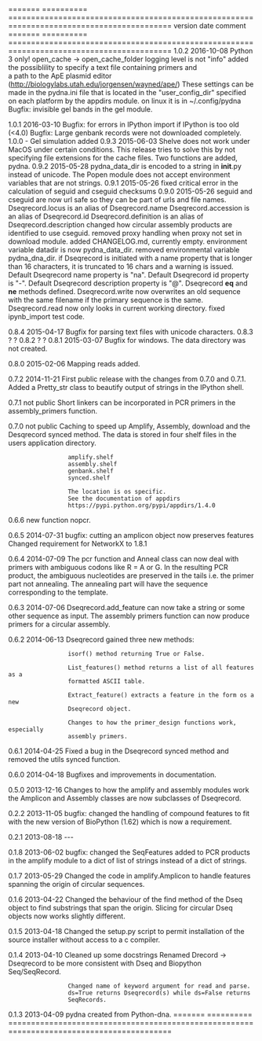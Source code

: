 =======   ========== ==========================================================================================
version   date       comment
=======   ========== ==========================================================================================
1.0.2     2016-10-08 Python 3 only!
                     open_cache -> open_cache_folder
                     logging level is not "info"
                     added the possiblility to specify a text file containing primers and  
                     a path to the ApE plasmid editor (http://biologylabs.utah.edu/jorgensen/wayned/ape/)
                     These settings can be made in the pydna.ini file that is located in the 
                     "user_config_dir" specified on each platform by the appdirs module.
                     on linux it is in ~/.config/pydna
                     Bugfix: invisible gel bands in the gel module.

1.0.1     2016-03-10 Bugfix: for errors in IPython import if IPython is too old (<4.0)
                     Bugfix: Large genbank records were not downloaded completely.
1.0.0     -          Gel simulation added
0.9.3     2015-06-03 Shelve does not work under MacOS under certain conditions.
                     This release tries to solve this by not specifying file extensions
                     for the cache files. Two functions are added, pydna.
0.9.2     2015-05-28 pydna_data_dir is encoded to a string in __init__.py instead of
                     unicode. The Popen module does not accept environment variables that
                     are not strings.
0.9.1     2015-05-26 fixed critical error in the calculation of seguid and cseguid
                     checksums
0.9.0     2015-05-26 seguid and cseguid are now url safe so they can be part of urls and
                     file names.
                     Dseqrecord.locus is an alias of Dseqrecord.name
                     Dseqrecord.accession is an alias of Dseqrecord.id
                     Dseqrecord.definition is an alias of Dseqrecord.description
                     changed how circular assembly products are identified to use cseguid.
                     removed proxy handling when proxy not set in download module.
                     added CHANGELOG.md, currently empty.
                     environment variable datadir is now pydna_data_dir.
                     removed environmental variable pydna_dna_dir.
                     if Dseqrecord is initiated with a name property that is longer than
                     16 characters, it is truncated to 16 chars and a warning is issued.
                     Default Dseqrecord name property is "na".
                     Default Dseqrecord id property is "-".
                     Default Dseqrecord description property is "@".
                     Dseqrecord __eq__ and __ne__ methods defined.
                     Dseqrecord.write now overwrites an old sequence with the same
                     filename if the primary sequence is the same.
                     Dseqrecord.read now only looks in current working directory.
                     fixed ipynb_import test code.

0.8.4     2015-04-17 Bugfix for parsing text files with unicode characters.
0.8.3     ?          ?
0.8.2     ?          ?
0.8.1     2015-03-07 Bugfix for windows. The data directory was not created.

0.8.0	  2015-02-06 Mapping reads added.

0.7.2	  2014-11-21 First public release with the changes from 0.7.0 and 0.7.1.
					 Added a Pretty_str class to beautify output of strings in
					 the IPython shell.

0.7.1     not public Short linkers can be incorporated in PCR primers in the
                     assembly_primers function.

0.7.0     not public Caching to speed up Amplify, Assembly, download and the
                     Desqrecord synced method. The data is stored in four shelf
                     files in the users application directory.

                     amplify.shelf
                     assembly.shelf
                     genbank.shelf
                     synced.shelf

                     The location is os specific.
                     See the documentation of appdirs
                     https://pypi.python.org/pypi/appdirs/1.4.0

0.6.6                new function nopcr.

0.6.5     2014-07-31 bugfix: cutting an amplicon object now preserves features
                     Changed requirement for NetworkX to 1.8.1

0.6.4     2014-07-09 The pcr function and Anneal class can now deal with primers
                     with ambiguous codons like R = A or G. In the resulting PCR
                     product, the ambiguous nucleotides are preserved in the tails
                     i.e. the primer part not annealing. The annealing part will
                     have the sequence corresponding to the template.

0.6.3     2014-07-06 Dseqrecord.add_feature can now take a string or some other
                     sequence as input. The assembly primers function can now produce
                     primers for a circular assembly.

0.6.2     2014-06-13 Dseqrecord gained three new methods:

                     isorf() method returning True or False.

                     List_features() method returns a list of all features as a
                     formatted ASCII table.

                     Extract_feature() extracts a feature in the form os a new
                     Dseqrecord object.

                     Changes to how the primer_design functions work, especially
                     assembly primers.

0.6.1     2014-04-25 Fixed a bug in the Dseqrecord synced method and removed the
                     utils synced function.

0.6.0     2014-04-18 Bugfixes and improvements in documentation.

0.5.0     2013-12-16 Changes to how the amplify and assembly modules work
                     the Amplicon and Assembly classes are now subclasses of
                     Dseqrecord.

0.2.2     2013-11-05 bugfix: changed the handling of compound features
                     to fit with the new version of BioPython (1.62) which is
                     now a requirement.

0.2.1     2013-08-18 ---

0.1.8     2013-06-02 bugfix: changed the SeqFeatures added to PCR products in the
                     amplify module to a dict of list of strings instead of
                     a dict of strings.

0.1.7     2013-05-29 Changed the code in amplify.Amplicon to handle features
                     spanning the origin of circular sequences.

0.1.6     2013-04-22 Changed the behaviour of the find method of the Dseq object
                     to find substrings that span the origin. Slicing for circular
                     Dseq objects now works slightly different.

0.1.5     2013-04-18 Changed the setup.py script to permit installation
                     of the source installer without access to a c compiler.

0.1.4     2013-04-10 Cleaned up some docstrings
                     Renamed Drecord -> Dseqrecord to be more consistent with
                     Dseq and Biopython Seq/SeqRecord.

                     Changed name of keyword argument for read and parse.
                     ds=True returns Dseqrecord(s) while ds=False returns
                     SeqRecords.

0.1.3     2013-04-09 pydna created from Python-dna.
=======   ========== ==========================================================================================
